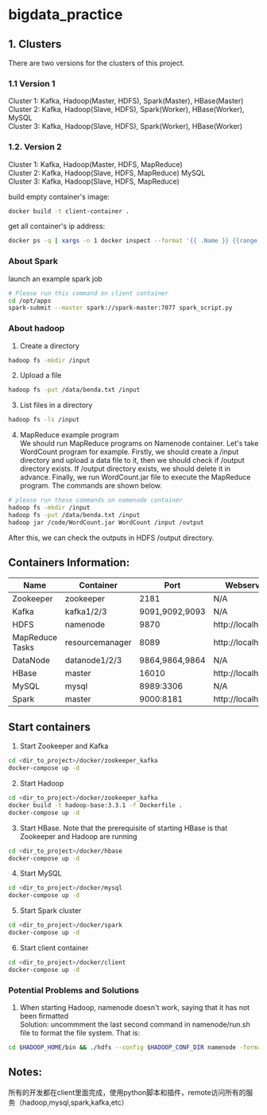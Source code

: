 # bigdata_practice

## 1. Clusters
There are two versions for the clusters of this project.

### 1.1 Version 1
Cluster 1: Kafka, Hadoop(Master, HDFS), Spark(Master), HBase(Master) \
Cluster 2: Kafka, Hadoop(Slave, HDFS), Spark(Worker), HBase(Worker), MySQL \
Cluster 3: Kafka, Hadoop(Slave, HDFS), Spark(Worker), HBase(Worker)

### 1.2. Version 2
Cluster 1: Kafka, Hadoop(Master, HDFS, MapReduce) \
Cluster 2: Kafka, Hadoop(Slave, HDFS, MapReduce) MySQL \
Cluster 3: Kafka, Hadoop(Slave, HDFS, MapReduce)

build empty container's image:
```bash
docker build -t client-container .
```

get all container's ip address: 
```bash
docker ps -q | xargs -n 1 docker inspect --format '{{ .Name }} {{range .NetworkSettings.Networks}} {{.IPAddress}}{{end}}' | sed 's#^/##';
```

### About Spark

launch an example spark job
```bash
# Please run this command on client container
cd /opt/apps
spark-submit --master spark://spark-master:7077 spark_script.py
```

### About hadoop
1. Create a directory
```bash
hadoop fs -mkdir /input
```

2. Upload a file
```bash
hadoop fs -put /data/benda.txt /input
```

3. List files in a directory
```bash
hadoop fs -ls /input
```

4. MapReduce example program \
We should run MapReduce programs on Namenode container. Let's take WordCount program for example. Firstly, we should create a /input directory and upload a data file to it, then we should check if /output directory exists. If /output directory exists, we should delete it in advance. Finally, we run WordCount.jar file to execute the MapReduce program. The commands are shown below. 
```bash
# please run these commands on namenode container
hadoop fs -mkdir /input
hadoop fs -put /data/benda.txt /input
hadoop jar /code/WordCount.jar WordCount /input /output
```
After this, we can check the outputs in HDFS /output directory. 

## Containers Information:
| Name | Container | Port | Webserver Link |
|------|------|-----|-----|
| Zookeeper | zookeeper | 2181 | N/A |
| Kafka | kafka1/2/3 | 9091,9092,9093 | N/A |
| HDFS | namenode | 9870 | http://localhost:9870 |
| MapReduce Tasks | resourcemanager | 8089 | http://localhost:8089 |
| DataNode | datanode1/2/3 | 9864,9864,9864 | N/A |
| HBase | master | 16010 | http://localhost:16010 |
| MySQL | mysql | 8989:3306 | N/A |
| Spark | master | 9000:8181 | http://localhost:9000 |

## Start containers
1. Start Zookeeper and Kafka
```bash
cd <dir_to_project>/docker/zookeeper_kafka
docker-compose up -d
```
2. Start Hadoop
```bash
cd <dir_to_project>/docker/zookeeper_kafka
docker build -t hadoop-base:3.3.1 -f Dockerfile .
docker-compose up -d
```
3. Start HBase. Note that the prerequisite of starting HBase is that Zookeeper and Hadoop are running
```bash
cd <dir_to_project>/docker/hbase
docker-compose up -d
```
4. Start MySQL
```bash
cd <dir_to_project>/docker/mysql
docker-compose up -d
```
5. Start Spark cluster
```bash
cd <dir_to_project>/docker/spark
docker-compose up -d
```
6. Start client container
```bash
cd <dir_to_project>/docker/client
docker-compose up -d
```

### Potential Problems and Solutions
1. When starting Hadoop, namenode doesn't work, saying that it has not been firmatted \
Solution: uncommment the last second command in namenode/run.sh file to format the file system. That is:
```bash
cd $HADOOP_HOME/bin && ./hdfs --config $HADOOP_CONF_DIR namenode -format $CLUSTER_NAME
```

## Notes:
所有的开发都在client里面完成，使用python脚本和插件，remote访问所有的服务（hadoop,mysql,spark,kafka,etc）